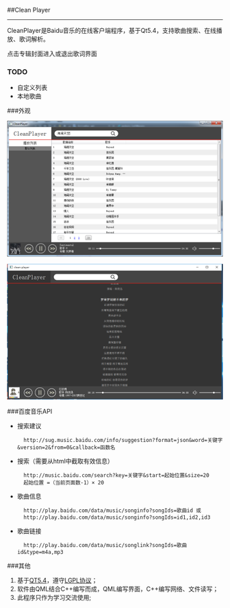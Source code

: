 ﻿##Clean Player

---
CleanPlayer是Baidu音乐的在线客户端程序，基于Qt5.4，支持歌曲搜索、在线播放、歌词解析。

点击专辑封面进入或退出歌词界面

### TODO

+ 自定义列表
+ 本地歌曲


###外观

![](./doc/image/appearence.png)

![](./doc/image/lyric.png)

###百度音乐API
+ 搜索建议

        http://sug.music.baidu.com/info/suggestion?format=json&word=关键字&version=2&from=0&callback=函数名
+ 搜索（需要从html中截取有效信息）
    
        http://music.baidu.com/search?key=关键字&start=起始位置&size=20
        起始位置 =（当前页面数-1）× 20
+ 歌曲信息

        http://play.baidu.com/data/music/songinfo?songIds=歌曲id 或
        http://play.baidu.com/data/music/songinfo?songIds=id1,id2,id3
+ 歌曲链接

        http://play.baidu.com/data/music/songlink?songIds=歌曲id&type=m4a,mp3


###其他
1. 基于[QT5.4](http://qt-project.org/downloads)，遵守[LGPL协议](http://www.gnu.org/licenses/lgpl.html)；
2. 软件由QML结合C++编写而成，QML编写界面，C++编写网络、文件读写；
3. 此程序只作为学习交流使用;

